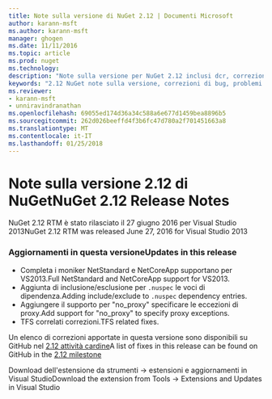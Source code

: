 ```yaml
---
title: Note sulla versione di NuGet 2.12 | Documenti Microsoft
author: karann-msft
ms.author: karann-msft
manager: ghogen
ms.date: 11/11/2016
ms.topic: article
ms.prod: nuget
ms.technology: 
description: "Note sulla versione per NuGet 2.12 inclusi dcr, correzioni di bug, le funzionalità aggiunte e problemi noti."
keywords: "2.12 NuGet note sulla versione, correzioni di bug, problemi noti, aggiunta di funzionalità, eseguire"
ms.reviewer:
- karann-msft
- unniravindranathan
ms.openlocfilehash: 69055ed174d36a34c588a6e677d1459bea8896b5
ms.sourcegitcommit: 262d026beeffd4f3b6fc47d780a2f701451663a8
ms.translationtype: MT
ms.contentlocale: it-IT
ms.lasthandoff: 01/25/2018
---
```

# <a name="nuget-212-release-notes"></a><span data-ttu-id="a1279-104">Note sulla versione 2.12 di NuGet</span><span class="sxs-lookup"><span data-stu-id="a1279-104">NuGet 2.12 Release Notes</span></span>

<span data-ttu-id="a1279-105">NuGet 2.12 RTM è stato rilasciato il 27 giugno 2016 per Visual Studio 2013</span><span class="sxs-lookup"><span data-stu-id="a1279-105">NuGet 2.12 RTM was released June 27, 2016 for Visual Studio 2013</span></span>

### <a name="updates-in-this-release"></a><span data-ttu-id="a1279-106">Aggiornamenti in questa versione</span><span class="sxs-lookup"><span data-stu-id="a1279-106">Updates in this release</span></span>

* <span data-ttu-id="a1279-107">Completa i moniker NetStandard e NetCoreApp supportano per VS2013.</span><span class="sxs-lookup"><span data-stu-id="a1279-107">Full NetStandard  and NetCoreApp support for VS2013.</span></span>
* <span data-ttu-id="a1279-108">Aggiunta di inclusione/esclusione per `.nuspec` le voci di dipendenza.</span><span class="sxs-lookup"><span data-stu-id="a1279-108">Adding include/exclude to `.nuspec` dependency entries.</span></span>
* <span data-ttu-id="a1279-109">Aggiungere il supporto per "no_proxy" specificare le eccezioni di proxy.</span><span class="sxs-lookup"><span data-stu-id="a1279-109">Add support for "no_proxy" to specify proxy exceptions.</span></span>
* <span data-ttu-id="a1279-110">TFS correlati correzioni.</span><span class="sxs-lookup"><span data-stu-id="a1279-110">TFS related fixes.</span></span>

<span data-ttu-id="a1279-111">Un elenco di correzioni apportate in questa versione sono disponibili su GitHub nel [2.12 attività cardine](https://github.com/NuGet/Home/issues?q=milestone%3A2.12+is%3Aclosed)</span><span class="sxs-lookup"><span data-stu-id="a1279-111">A list of fixes in this release can be found on GitHub in the [2.12 milestone](https://github.com/NuGet/Home/issues?q=milestone%3A2.12+is%3Aclosed)</span></span>

<span data-ttu-id="a1279-112">Download dell'estensione da strumenti -> estensioni e aggiornamenti in Visual Studio</span><span class="sxs-lookup"><span data-stu-id="a1279-112">Download the extension from Tools -> Extensions and Updates in Visual Studio</span></span>
